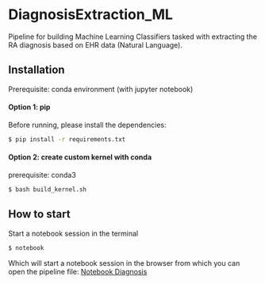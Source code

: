 # DiagnosisExtraction_ML
Pipeline for building Machine Learning Classifiers tasked with extracting the RA diagnosis based on EHR data (Natural Language). 

## Installation
Prerequisite: conda environment (with jupyter notebook)

#### Option 1: pip
Before running, please install the dependencies:

```sh
$ pip install -r requirements.txt
```

#### Option 2: create custom kernel with conda
prerequisite: conda3

```sh
$ bash build_kernel.sh
```

## How to start
Start a notebook session in the terminal 

```sh
$ notebook
```

Which will start a notebook session in the browser from which you can open the pipeline file: 
[Notebook Diagnosis](Notebook_Diagnosis_Extraction.ipynb) 
